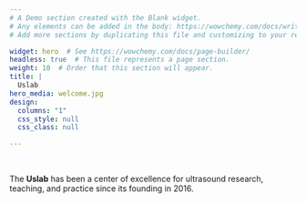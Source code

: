 ```yaml
---
# A Demo section created with the Blank widget.
# Any elements can be added in the body: https://wowchemy.com/docs/writing-markdown-latex/
# Add more sections by duplicating this file and customizing to your requirements.

widget: hero  # See https://wowchemy.com/docs/page-builder/
headless: true  # This file represents a page section.
weight: 10  # Order that this section will appear.
title: |
  Uslab
hero_media: welcome.jpg
design:
  columns: "1"
  css_style: null
  css_class: null

---
```


<br>

The **Uslab** has been a center of excellence for ultrasound research, teaching, and practice since its founding in 2016.
